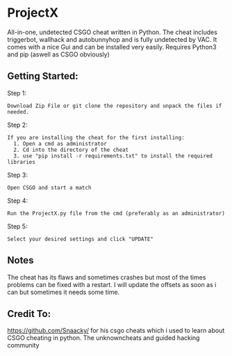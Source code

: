 # ProjectX
All-in-one, undetected CSGO cheat written in Python.
The cheat includes triggerbot, wallhack and autobunnyhop and is fully undetected by VAC. It comes with a nice Gui and can be installed very easily.
Requires Python3 and pip (aswell as CSGO obviously)

## Getting Started:

Step 1:
```
Download Zip File or git clone the repository and unpack the files if needed.
```

Step 2:
```
If you are installing the cheat for the first installing:
  1. Open a cmd as administrator
  2. Cd into the directory of the cheat
  3. use "pip install -r requirements.txt" to install the required libraries
 ```
 
Step 3:
```
Open CSGO and start a match
```

Step 4:
```
Run the ProjectX.py file from the cmd (preferably as an administrator)
```

Step 5:
```
Select your desired settings and click "UPDATE"
```

## Notes
The cheat has its flaws and sometimes crashes but most of the times problems can be fixed with a restart.
I will update the offsets as soon as i can but sometimes it needs some time.

## Credit To: 
https://github.com/Snaacky/ for his csgo cheats which i used to learn about CSGO cheating in python.
The unknowncheats and guided hacking community

